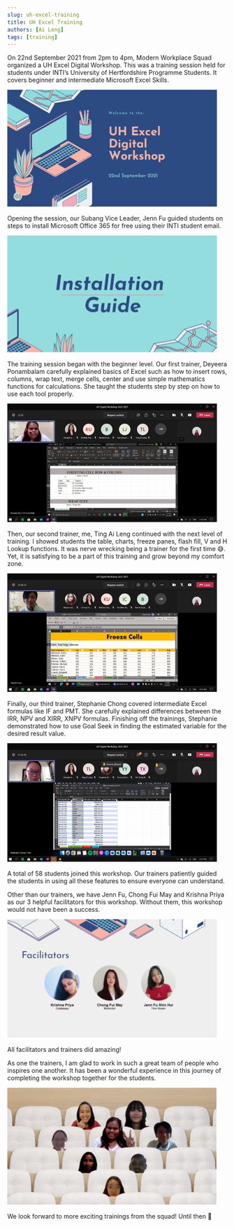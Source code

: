 ```yaml
---
slug: uh-excel-training
title: UH Excel Training
authors: [Ai Leng]
tags: [training]
---
```


On 22nd September 2021 from 2pm to 4pm, Modern Workplace Squad organized a UH Excel Digital Workshop. This was a training session held for students under INTI’s University of Hertfordshire Programme Students. It covers beginner and intermediate Microsoft Excel Skills.

![UH Excel Digital Workshop](img/uh-excel-training-sept-2021/pic-1.png)

<!--truncate-->

Opening the session, our Subang Vice Leader, Jenn Fu guided students on steps to install Microsoft Office 365 for free using their INTI student email.

![Installation Guide](img/uh-excel-training-sept-2021/pic-2.png)

The training session began with the beginner level. Our first trainer, Deyeera Ponambalam carefully explained basics of Excel such as how to insert rows, columns, wrap text, merge cells, center and use simple mathematics functions for calculations. She taught the students step by step on how to use each tool properly.

![Deyeera Ponambalam's Excel Session](img/uh-excel-training-sept-2021/pic-3.png)

Then, our second trainer, me, Ting Ai Leng continued with the next level of training. I showed students the table, charts, freeze panes, flash fill, V and H Lookup functions. It was nerve wrecking being a trainer for the first time 😅. Yet, it is satisfying to be a part of this training and grow beyond my comfort zone.  

![Ting Ai Leng's Excel Session](img/uh-excel-training-sept-2021/pic-4.png)

Finally, our third trainer, Stephanie Chong covered intermediate Excel formulas like IF and PMT. She carefully explained differences between the IRR, NPV and XIRR, XNPV formulas. Finishing off the trainings, Stephanie demonstrated how to use Goal Seek in finding the estimated variable for the desired result value.  

![Stephanie Chong's Excel Session](img/uh-excel-training-sept-2021/pic-5.png)

A total of 58 students joined this workshop. Our trainers patiently guided the students in using all these features to ensure everyone can understand.  

Other than our trainers, we have Jenn Fu, Chong Fui May and Krishna Priya as our 3 helpful facilitators for this workshop. Without them, this workshop would not have been a success.  

![Facilitators of UH Excel Digital Workshop](img/uh-excel-training-sept-2021/pic-6.png)

All facilitators and trainers did amazing!  

As one the trainers, I am glad to work in such a great team of people who inspires one another. It has been a wonderful experience in this journey of completing the workshop together for the students.  

![Group Photo](img/uh-excel-training-sept-2021/pic-7.png)

We look forward to more exciting trainings from the squad! Until then 🙂
